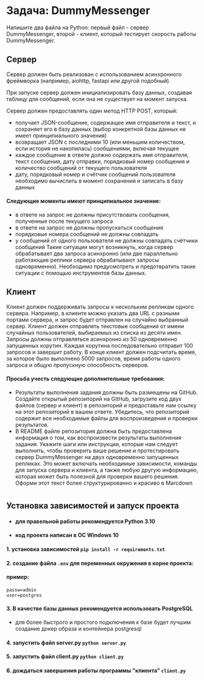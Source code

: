 # Задача: DummyMessenger

Напишите два файла на Python: первый файл - сервер DummyMessenger, второй - клиент, который тестирует скорость работы DummyMessenger.

## Сервер

Сервер должен быть реализован с использованием асинхронного фреймворка (например, aiohttp, fastapi или другой подобный).

При запуске сервер должен инициализировать базу данных, создавая таблицу для сообщений, если она не существует на момент запуска.

Сервер должен предоставлять один метод HTTP POST, который:
- получает JSON-сообщение, содержащее имя отправителя и текст, и сохраняет его в базу данных (выбор конкретной базы данных не имеет принципиального значения)
- возвращает JSON с последними 10 (или меньшим количеством, если история не накопилась) сообщениями, включая текущее
- каждое сообщение в ответе должно содержать имя отправителя, текст сообщения, дату отправки, порядковый номер сообщения и количество сообщений от текущего пользователя
- дату, порядковый номер и счётчик сообщений пользователя необходимо вычислить в момент сохранения и записать в базу данных

#### Следующие моменты имеют принципиальное значение:
- в ответе на запрос не должны присутствовать сообщения, полученные после текущего запроса
- в ответе на запрос не должны пропускаться сообщения
- порядковые номера сообщений не должны совпадать
- у сообщений от одного пользователя не должны совпадать счётчики сообщений
Такие ситуации могут возникнуть, когда сервер обрабатывает два запроса асинхронно (или две параллельно работающие реплики сервера обрабатывают запросы одновременно). Необходимо предусмотреть и предотвратить такие ситуации с помощью инструментов базы данных.

## Клиент

Клиент должен поддерживать запросы к нескольким репликам одного сервера. Например, в клиенте можно указать два URL с разными портами сервера, и запрос будет отправлен на случайно выбранный сервер.
Клиент должен отправлять текстовые сообщения от имени случайных пользователей, выбираемых из списка из десяти имен.
Запросы должны отправляться асинхронно из 50 одновременно запущенных корутин. Каждая корутина последовательно отправит 100 запросов и завершит работу.
В конце клиент должен подсчитать время, за которое было выполнено 5000 запросов, время работы одного запроса и общую пропускную способность серверов.

#### Просьба учесть следующие дополнительные требования:
- Результаты выполнения задания должны быть размещены на GitHub. Создайте открытый репозиторий на GitHub, загрузите код двух файлов (сервер и клиент) в репозиторий и предоставьте нам ссылку на этот репозиторий в вашем ответе. Убедитесь, что репозиторий содержит все необходимые файлы для воспроизведения и проверки результатов.
- В README файле репозитория должна быть предоставлена информация о том, как воспроизвести результаты выполнения задания. Укажите шаги или инструкции, которые нам следует выполнить, чтобы проверить ваше решение и протестировать сервер DummyMessenger на двух одновременно запущенных репликах. Это может включать необходимые зависимости, команды для запуска сервера и клиента, а также любую другую информацию, которая может быть полезной для проверки вашего решения.  Оформи этот текст более структурированно и красиво в Marcdown


#
## Установка зависимостей и запуск проекта

- #### для правельной работы рекомендуется Python 3.10
- #### код проекта написан в ОС Windows 10

#### 1. установка зависимостей ```pip install -r requirements.txt```
#### 2. создание файла ```.env``` для переменных окружения в корне проекта:
#### пример: 

```
passw=admin  
user=postgres
```
#### 3. В качестве базы данных рекомендуется использовать PostgreSQL
- для более быстрого и простого подключения к базе будет лучшим создание докер образа и контейнера postgresql
#### 4. запустить файл server.py ```python server.py```
#### 5. запустить файл client.py ```python client.py```
#### 6. дождаться завершения работы программы "клиента" ```client.py```